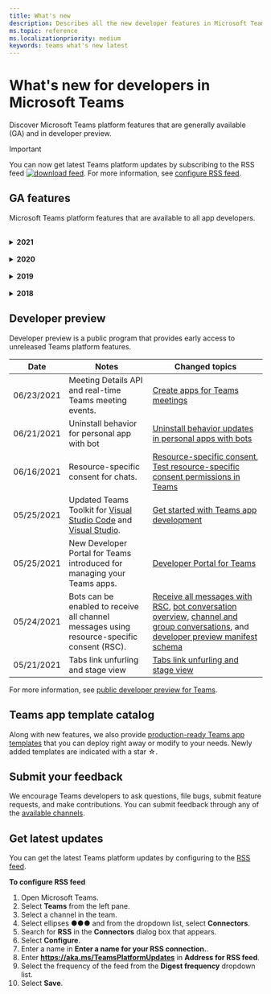 ```yaml
---
title: What's new
description: Describes all the new developer features in Microsoft Teams
ms.topic: reference
ms.localizationpriority: medium
keywords: teams what's new latest
---
```


# What's new for developers in Microsoft Teams

Discover Microsoft Teams platform features that are generally available (GA) and in developer preview.

> [!IMPORTANT]
> You can now get latest Teams platform updates by subscribing to the RSS feed [![download feed](~/assets/images/RSSfeeds.png)](https://aka.ms/TeamsPlatformUpdates). For more information, see [configure RSS feed](#get-latest-updates).

## GA features

Microsoft Teams platform features that are available to all app developers.

<br>

<details>

<summary><b>2021</b></summary>

| **Date** | **Notes** | **Changed topics** |
| -------- | --------- | ------------------ |
|09/06/2021| Hide Teams app until Admin allows to unhide the app. | [Hide Teams app until admin action](concepts/design/enable-app-customization.md#hide-teams-app-until-admin-action) |
|08/30/2021| Custom Together Mode scenes feature combines participants into a single virtual scene and places their video streams in pre-determined seats. | [Custom Together Mode scenes](~/apps-in-teams-meetings/teams-together-mode.md) |
|08/25/2021| Introduced step-by-step guide to create a Teams bot with Single sign-on (SSO). | [Step-by-step guide to create Teams bot with SSO](sbs-bots-with-sso.yml) |
|08/19/2021| Installation update event received when you install a bot to a conversation thread. | [Installation update event](bots/how-to/conversations/subscribe-to-conversation-events.md#installation-update-event) |
|08/12/2021|Build tabs with Adaptive Cards|[Build tabs with Adaptive Cards](tabs/how-to/build-adaptive-card-tabs.md)|
|08/04/2021| Tabs will no longer have margins surrounding their experiences.  | [Removing tab margins](resources/removing-tab-margins.md) |
|07/08/2021|Meeting app extensibility is available on mobile. Mobile clients support apps during meeting. |[Meeting app extensibility](apps-in-teams-meetings/meeting-app-extensibility.md)|
|06/28/2021|Integrate People Picker capability.|[Integrate People Picker capability](concepts/device-capabilities/people-picker-capability.md)|  
|06/25/2021| Introduced step-by-step guide to send proactive messages. | [Step-by-step guide to send proactive messages](sbs-send-proactive.yml) |
|06/09/2021| Stage view for images in Adaptive Cards with `allowExpand` attribute. | [Stage view for images in Adaptive Cards](~/task-modules-and-cards/cards/cards-format.md) |
|05/31/2021| Conversational tabs. | [Start and continue conversations about content in your tabs](~/tabs/how-to/conversational-tabs.md) |
|05/24/2021| Updated Teams app design guidelines with mobile patterns and more.|[Designing your Teams app](~/concepts/design/design-teams-app-overview.md)
|05/13/2021| Added information on mConnect and Skooler.|[Moodle learning management system](resources/moodle-overview.md)
|05/10/2021| Manifest v1.10 is released.|[Manifest schema](resources/schema/manifest-schema.md) |
|05/10/2021| New app customization feature.| [Enable orgs to customize your app](concepts/design/enable-app-customization.md) |
|05/07/2021| Deep links for audio and video calls in chat. |[Deep links](concepts/build-and-test/deep-links.md#deep-linking-to-an-audio-or-audio-video-call) |
|04/30/2021|New guidance on how to publish apps to the Teams store.|[Publish your app to the Teams store](concepts/deploy-and-publish/appsource/publish.md), [Teams store validation guidelines](concepts/deploy-and-publish/appsource/prepare/teams-store-validation-guidelines.md) |
|04/29/2021 | Universal Actions for Adaptive Cards. | [Universal Actions for Adaptive Cards](task-modules-and-cards/cards/universal-actions-for-adaptive-cards/overview.md) |
|04/29/2021 | User Specific Views. | [User Specific Views](task-modules-and-cards/cards/universal-actions-for-adaptive-cards/User-Specific-Views.md) |
|04/29/2021 | Sequential Workflows. | [Sequential Workflows](task-modules-and-cards/cards/universal-actions-for-adaptive-cards/Sequential-Workflows.md) |
|04/29/2021 | Up to date cards. | [Up to date cards](task-modules-and-cards/cards/universal-actions-for-adaptive-cards/Up-To-Date-Views.md) |
|04/08/2021| App customization feature.|[Design teams app overview](concepts/design/enable-app-customization.md), [App studio overview](concepts/build-and-test/app-studio-overview.md#connectors), and [Manifest schema](resources/schema/manifest-schema-dev-preview.md) |
|03/18/2021|Notice: Update to version 4.10 or above of the Bot Framework SDK, as we've started with the deprecation process for `TeamsInfo.getMembers` and `TeamsInfo.GetMembersAsync`. | [Bot API Changes for Team/Chat Members](resources/team-chat-member-api-changes.md) |
|03/05/2021|Default install scope and group capability.| [Default install scope and group capability](concepts/deploy-and-publish/add-default-install-scope.md) |
|03/05/2021|Reorder personal app tabs.|[Reorder the chat tab in personal apps](tabs/how-to/create-personal-tab.md#reorder-static-personal-tabs)|
|03/04/2021|Information masking in Adaptive cards.| [Information masking in Adaptive cards](task-modules-and-cards/cards/cards-format.md#information-masking-in-adaptive-cards) |
|02/19/2021|Added location capabilities. <br/> Location capabilities information is added in the device capabilities overview, native device permissions, integrate media capabilities, and QR or barcode scanner capability files.|[Overview](concepts/device-capabilities/device-capabilities-overview.md), [Request device permissions](concepts/device-capabilities/native-device-permissions.md), [Integrate media capabilities](concepts/device-capabilities/mobile-camera-image-permissions.md), [Integrate QR or barcode scanner capability](concepts/device-capabilities/qr-barcode-scanner-capability.md), [Integrate location capabilities](concepts/device-capabilities/location-capability.md) |
|02/18/2021|Added QR or barcode scanner capability. <br/> QR or barcode scanner  capability information is added in the device capabilities overview, native device permissions, and integrate media capabilities files.|[Overview](concepts/device-capabilities/device-capabilities-overview.md), [Request device permissions](concepts/device-capabilities/native-device-permissions.md), [Integrate media capabilities](concepts/device-capabilities/mobile-camera-image-permissions.md), [Integrate QR or barcode scanner capability](concepts/device-capabilities/qr-barcode-scanner-capability.md) |
|02/09/2021|Added device capabilities overview. <br/> Microphone capability information is added in the native device permissions and integrate media capabilities files.|[Overview](concepts/device-capabilities/device-capabilities-overview.md), [Request device permissions](concepts/device-capabilities/native-device-permissions.md), [Integrate media capabilities](concepts/device-capabilities/mobile-camera-image-permissions.md)|

<br>

</details>

<br>

<details>
  
<summary><b>2020</b></summary>

| **Date** | **Notes** | **Changed topics** |
| -------- | --------- | ------------------ |
|11/30/2020|Identity platform integration with Teams Toolkit and Visual Studio Code for tabs.|[Single sign-on authentication with Teams Toolkit and Visual Studio Code for tabs](toolkit/visual-studio-code-tab-sso.md)|
|11/16/2020|Teams app manifest updated to version 1.8.|[Reference: Manifest schema for Microsoft Teams](resources/schema/manifest-schema.md)|
|11/10/2020|Teams bot design guidelines.|[Bot design guidelines](bots/design/bots.md)|
|09/30/2020|Sending and receiving files to bots on mobile devices is now supported.|[Send and receive files through your bot](resources/bot-v3/bots-files.md)|
|09/22/2020|New information for getting started with Teams development.|[Build your first Teams app overview](build-your-first-app/build-first-app-overview.md)|
|09/18/2020|Support for in-meeting Teams apps (Release Preview).|[Create apps for Teams meetings](apps-in-teams-meetings/create-apps-for-teams-meetings.md) and [Apps in Teams meetings](apps-in-teams-meetings/teams-apps-in-meetings.md)|
|08/19/2020|Import Teams messages with Microsoft Graph.|[Import third-party platform messages to Teams using Microsoft Graph](graph-api/import-messages/import-external-messages-to-teams.md)
|08/12/2020 |Adaptive Cards support in incoming webhook moved to GA.|[Send adaptive cards using an incoming webhook](~/webhooks-and-connectors/how-to/connectors-using.md#send-adaptive-cards-using-an-incoming-webhook) |
|08/10/2020|Get started building Teams apps with the Visual Studio Toolkit.|[Build apps with the Microsoft Teams Toolkit and Visual Studio Code](toolkit/visual-studio-overview.md) |
|08/06/2020|Support for Tabs SSO authentication.|[Develop an SSO Microsoft Teams Tab](tabs/how-to/authentication/auth-aad-sso.md#develop-an-sso-microsoft-teams-tab) |
|07/27/2020 | Graph proactive bots and messages (Public Preview).|[Enable proactive bot installation and proactive messaging in Teams with Microsoft Graph](graph-api/proactive-bots-and-messages/graph-proactive-bots-and-messages.md)|
|07/22/2020 |Mobile device capability updates.|[Request device permissions for your Microsoft Teams tab](concepts/device-capabilities/native-device-permissions.md) |
|07/20/2020|Teams App Validation Tool for AppSource submissions.|[Teams App Validation Tool](concepts/deploy-and-publish/appsource/prepare/submission-checklist.md)
|07/15/2020|Create a virtual assistant for Teams.|[Virtual Assistant for Microsoft Teams](samples/virtual-assistant.md)|
|07/14/2020|Surfacing a native loading indicator documentation.|[Showing a native loading indicator](tabs/how-to/create-tab-pages/content-page.md#show-a-native-loading-indicator)
|07/01/2020|Get started building Teams apps with the Visual Studio Code Toolkit.|[Build apps with the Microsoft Teams Toolkit and Visual Studio Code](toolkit/visual-studio-code-overview.md) |
|07/01/2020|Single sign-on for tabs GA for Teams web and desktop clients.|[Single Sign-On (SSO)](tabs/how-to/authentication/auth-aad-sso.md)|
|06/05/2020| Manifest schema updated to version 1.7.| [Reference: Manifest schema for Microsoft Teams](resources/schema/manifest-schema.md)|
|05/18/2020|Integrate Power Virtual Agents with Teams.|[Integrate a Power Virtual Agents chatbot with Microsoft Teams](bots/how-to/add-power-virtual-agents-bot-to-teams.md)|
|04/01/2020|Integrate WFM systems with Shifts Connector for Teams.|[Microsoft Teams Shifts WFM connectors](samples/shifts-wfm-connectors.md)
|03/24/2020 | Added support for retrieving a single member of a conversation, and additional support for retrieving paged members. | [Get Teams context for your bot](~/bots/how-to/get-teams-context.md) |

<br>

</details>

<br>

<details>
  
<summary><b>2019</b></summary>

| **Date** | **Notes** | **Changed topics** |
| -------- | --------- | ------------------ |
| 12/26/2019 | The `replyToId` parameter in payloads sent to a bot is no longer encrypted, allowing you to use this value to construct deeplinks to these messages. Message payloads include the encrypted values in the parameter `legacy.replyToId`.  |
| 11/05/2019 | Single sign-on using the Teams JavaScript SDK. | [Single sign-on](tabs/how-to/authentication/auth-aad-sso.md) |
| 10/31/2019 | Conversational bots and messaging extension documentation updated to reflect the 4.6 Bot Framework SDK. Documentation for the v3 SDK is available in the Resources section. | All bot and messaging extension documentation. |
| 10/31/2019 | New documentation structure, and major article refactoring. Please report any dead links or 404's by creating a GitHub Issue. | All of them! |
| 09/13/2019 | Request bot is installed from action-based messaging extension. | [Initiate actions with messaging extensions](resources/messaging-extension-v3/create-extensions.md#request-to-install-your-conversational-bot)
| 08/28/2019 | Support for private channels in tabs and Connectors. | [Get context for your tab](tabs/how-to/access-teams-context.md#retrieve-context-in-private-channels) |
| 06/20/2019 | Share an external website, from an external website, into a Teams channel. | [Share to Teams](~/share-to-teams.md) |
| 05/25/2019 | Respond with bot message from task module. | [Respond with bot message from task module](resources/messaging-extension-v3/create-extensions.md#respond-with-an-adaptive-card-message-sent-from-a-bot) |
| 05/25/2019 | Bots in group chats. | [Interact with a bot in group chat or channel](~/concepts/bots/bot-conversations/bots-conv-channel.md) |
| 05/20/2019 | App manifest localization. | [App localization](~/publishing/apps-localization.md) |
| 05/20/2019 | Message actions. | [Message Actions](resources/messaging-extension-v3/create-extensions.md#action-type-message-extensions) |
| 05/20/2019 | Link unfurling (custom URL previews). | [Link unfurling](messaging-extensions/how-to/link-unfurling.md)|
| 05/06/2019 | Application Certification program for store apps. | [Application Certification](~/concepts/deploy-and-publish/appsource/post-publish/overview.md#complete-microsoft-365-certification) |
| 05/06/2019 | App Templates are now available. | [App Templates](~/samples/app-templates.md) |
| 04/23/2019 | Action-based Messaging Extensions are now available. | [Action-based Message Extensions](~/concepts/messaging-extensions/create-extensions.md) |
| 02/18/2019 | Creating deep links to private chat. | [Deep linking to a chat](concepts/build-and-test/deep-links.md#deep-linking-to-a-chat) |
| 01/23/2019 | Surfacing SKU and licenceType information in the tab context. | [Tab Context](~/concepts/tabs/tabs-context.md) |

<br>

</details>

<br>

<details>

<summary><b>2018</b></summary>

| **Date** | **Notes** | **Changed topics** |
| -------- | --------- | ------------------ |
| 11/12/2018 | Tabs in group chat is now available in the released version of Teams. As part of this work, the tabs section has been reworked for clarity.| [Configurable tabs](~/concepts/tabs/tabs-configurable.md) |
| 11/11/2018 | Getting started for Node JS and for .NET/C# has been updated to use App Studio in Teams, and a new section has been added on hosting Node based Teams apps in Azure. | [Get started on the Microsoft Teams platform with C#/.NET and App Studio](~/get-started/get-started-dotnet-app-studio.md),  [Get started on the Microsoft Teams platform with Node JS and App Studio](~/get-started/get-started-nodejs-app-studio.md), [Host your Node Teams app in Azure](~/get-started/get-started-nodejs-in-azure.md)|
| 11/09/2018 | You can now create deep links to private chats between users. | [Deep linking to a chat](concepts/build-and-test/deep-links.md#deep-linking-to-a-chat) |
| 11/08/2018 | SharePoint Framework 1.7 has shipped and with it a new feature to use Microsoft Teams tab as a SharePoint Framework web part. | [Tabs in SharePoint](~/concepts/tabs/tabs-in-sharepoint.md) |
| 11/05/2018 | The **task module** feature was released. A task module allows you to create modal popup experiences in your Teams application, from both bots and tabs. Inside the popup, you can run your own custom HTML/JavaScript code, show an `<iframe>`-based widget such as a YouTube or Microsoft Stream video, or display an [Adaptive card](/adaptive-cards/). | [Task module Overview](~/concepts/task-modules/task-modules-overview.md), [task module in tabs](~/concepts/task-modules/task-modules-tabs.md),  [task module in bots](~/concepts/task-modules/task-modules-bots.md) |
| 10/05/2018 | Formatting information for cards has been updated and tested in the desktop, iOS, and Android clients for Teams. | [Cards](~/concepts/cards/cards.md), [Card formatting](~/concepts/cards/cards-format.md) |
| 09/24/2018 | Calls and online meetings APIs for Microsoft Graph were released to beta, and Teams apps can now interact with users in rich ways using voice and video. | [Calls and online meetings bots](~/concepts/calls-and-meetings/registering-calling-bot.md), [Real-time media concepts](~/concepts/calls-and-meetings/real-time-media-concepts.md), [Registering a calling bot](~/concepts/calls-and-meetings/registering-calling-bot.md), [Debugging and local testing](~/concepts/calls-and-meetings/debugging-local-testing-calling-meeting-bots.md), [Application-hosted media](~/concepts/calls-and-meetings/requirements-considerations-application-hosted-media-bots.md), [Handling incoming call notifications](~/concepts/calls-and-meetings/call-notifications.md) |
| 09/11/2018 | Tab configuration pages are now significantly taller. | [Tab Design](tabs/design/tabs.md) |
| 08/15/2018 | Adaptive cards are now supported in Teams.|[Adaptive card actions in Teams](task-modules-and-cards/cards/cards-reference.md#adaptive-card) |
| 08/10/2018 | Client support for DevTools.| [DevTools for the Microsoft Teams Desktop Client](~/resources/dev-preview/developer-preview-tools.md)|
| 08/08/2018 | Messaging extensions now supports multiple commands. | [composeExtensions.commands](~/resources/schema/manifest-schema.md#composeextensionscommands)|
| 08/07/2018 | Inline configuration is now supported in Connectors. The Connectors documentation has also been revised and expanded for clarity.| [Connectors](~/concepts/connectors/connectors.md)|
| 08/06/2018 | Your bot can now send and receive files.| [Send and receive files through your bot](~/bots/how-to/bots-filesv4.md)|
| 07/23/2018 | Information about app re-certification has been added to the Publishing section. |[Manifest permissions](resources/schema/manifest-schema.md#permissions)|
| 07/16/2018 | More space has been allocated to the tab configuration page. | [The tab configuration page is significantly taller](tabs/design/tabs.md)|
| 07/12/2018 | Information on guest access. | [Guest access in Microsoft Teams](/microsoftteams/guest-access#guest-access-overview)|
| 06/07/2018 | Information for the Microsoft Teams Tenant App Catalog has been added. | [Publish your Microsoft Teams app](~/publishing/apps-publish.md)|
| 05/29/2018 | Adaptive cards are supported in Teams. | [Adaptive card actions in Teams](task-modules-and-cards/cards/cards-reference.md) |
| 04/17/2018 | replyToID has been added to the payload for the `Invoke` and `MessageBack` card actions. This is especially useful if you need to update the message that the card action came from. | [Card actions](~/concepts/cards/cards-actions.md)|
| 04/12/2018 | Added this topic to track changes to the Teams programming interface and this documentation set. | [What's new](~/whats-new.md)|
| 04/10/2018 | Changed authentication URLs to consistently use the tenant ID in the path. | [Authentication flow for Tabs](~/concepts/authentication/auth-flow-tab.md), [AAD Tab authentication](~/concepts/authentication/auth-tab-AAD.md)|
| 04/06/2018 | Added design guidelines for using the Command Box. |[Command box](~/resources/design/framework/command-box.md)|
| 04/02/2018 | Using bots to send notifications for your app. |[Notification-only bots](~/concepts/bots/bots-notification-only.md)|
| 03/27/2018 | Expanded documentation for proactive messaging. |[Starting a conversation](./concepts/bots/bot-conversations/bots-conv-proactive.md)|
| 03/15/2018 | Refactored documentation for cards. |[Cards](~/concepts/cards/cards.md), [Card actions](~/concepts/cards/cards-actions.md), [Card formatting](~/concepts/cards/cards-format.md), [Card reference](~/concepts/cards/cards-reference.md)|
| 03/03/2018 | Added documentation for Teams App Studio. |[Quickly develop apps with Teams App Studio](~/get-started/get-started-app-studio.md), [Using the control library in App Studio](~/get-started/app-studio-component-library.md)|
| 02/27/2018 | Added sample code to demonstrate AsTeamsChannelAccounts() method. |[Get context for your bot](~/concepts/bots/bots-context.md)|
| 02/05/2018 | Added topics for getting started using C#. |[Get started on the Microsoft Teams platform with C#/.NET](./get-started/get-started-dotnet-app-studio.md)|

<br>

</details>

## Developer preview

Developer preview is a public program that provides early access to unreleased Teams platform features.  

| **Date** | **Notes** | **Changed topics** |
| -------- | --------- | ------------------ |
|06/23/2021| Meeting Details API and real-time Teams meeting events. | [Create apps for Teams meetings](~/apps-in-teams-meetings/API-references.md#meeting-details-api) |
|06/21/2021|Uninstall behavior for personal app with bot | [Uninstall behavior updates in personal apps with bots](bots/how-to/conversations/subscribe-to-conversation-events.md#uninstall-behavior-for-personal-app-with-bot)|
|06/16/2021| Resource-specific consent for chats. |[Resource-specific consent](graph-api/rsc/resource-specific-consent.md), [Test resource-specific consent permissions in Teams](graph-api/rsc/test-resource-specific-consent.md)|
|05/25/2021| Updated Teams Toolkit for [Visual Studio Code](https://marketplace.visualstudio.com/items?itemName=TeamsDevApp.ms-teams-vscode-extension) and [Visual Studio](https://marketplace.visualstudio.com/items?itemName=msft-vsteamstoolkit.vsteamstoolkit&ssr=false#overview). | [Get started with Teams app development](~/get-started/prerequisites.md) |
|05/25/2021| New Developer Portal for Teams introduced for managing your Teams apps. | [Developer Portal for Teams](concepts/build-and-test/teams-developer-portal.md) |
|05/24/2021|Bots can be enabled to receive all channel messages using resource-specific consent (RSC).|[Receive all messages with RSC](~/bots/how-to/conversations/channel-messages-with-rsc.md), [bot conversation overview](~/bots/how-to/conversations/conversation-basics.md), [channel and group conversations](~/bots/how-to/conversations/channel-and-group-conversations.md), and [developer preview manifest schema](~/resources/schema/manifest-schema-dev-preview.md) |
|05/21/2021|Tabs link unfurling and stage view|[Tabs link unfurling and stage view](tabs/tabs-link-unfurling.md) |

For more information, see [public developer preview for Teams](~/resources/dev-preview/developer-preview-intro.md).

## Teams app template catalog

Along with new features, we also provide [production-ready Teams app templates](samples/app-templates.md) that you can deploy right away or modify to your needs. Newly added templates are indicated with a star ☆.

## Submit your feedback

We encourage Teams developers to ask questions, file bugs, submit feature requests, and make contributions. You can submit feedback through any of the [available channels](feedback.md).

## Get latest updates

You can get the latest Teams platform updates by configuring to the [RSS feed](https://aka.ms/TeamsPlatformUpdates).

**To configure RSS feed**

1. Open Microsoft Teams.
1. Select **Teams** from the left pane.
1. Select a channel in the team.
1. Select ellipses &#x25CF;&#x25CF;&#x25CF; and from the dropdown list, select **Connectors**.
1. Search for **RSS** in the **Connectors** dialog box that appears.
1. Select **Configure**.
1. Enter a name in **Enter a name for your RSS connection.**.
1. Enter **https://aka.ms/TeamsPlatformUpdates** in **Address for RSS feed**.
1. Select the frequency of the feed from the **Digest frequency** dropdown list.
1. Select **Save**.
